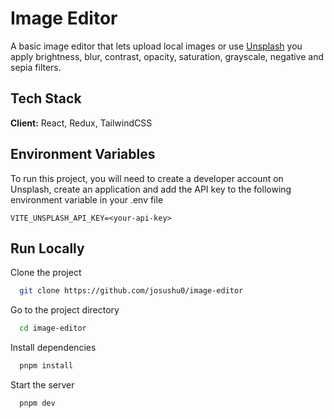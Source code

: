 
# Image Editor

A basic image editor that lets upload local images or use [Unsplash](https://unsplash.com) you apply brightness, blur, contrast, opacity, saturation, grayscale, negative and sepia filters.


## Tech Stack

**Client:** React, Redux, TailwindCSS

## Environment Variables

To run this project, you will need to create a developer account on Unsplash, create an application and add the API key to the following environment variable in your .env file

`VITE_UNSPLASH_API_KEY=<your-api-key>`




## Run Locally

Clone the project

```bash
  git clone https://github.com/josushu0/image-editor
```

Go to the project directory

```bash
  cd image-editor
```

Install dependencies

```bash
  pnpm install
```

Start the server

```bash
  pnpm dev
```

